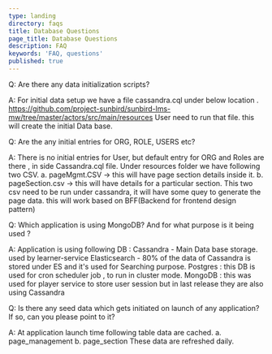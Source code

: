 ```yaml
---
type: landing
directory: faqs
title: Database Questions
page_title: Database Questions
description: FAQ
keywords: 'FAQ, questions'
published: true
---
```

Q: Are there any data initialization scripts?

A: For initial data setup we have a file cassandra.cql under below location .
 https://github.com/project-sunbird/sunbird-lms-mw/tree/master/actors/src/main/resources 
 User need to run that file. this will create the initial Data base.

Q: Are the any initial entries for ORG, ROLE, USERS etc?

A:  There is no initial entries for User, but default entry for ORG and Roles are there , in side Cassandra.cql file.
     Under resources folder we have following two CSV.
     a. pageMgmt.CSV ->  this will have page section details inside it. 
     b. pageSection.csv ->  this will have details for a particular section.
     This two csv need to be run under cassandra, it will have some quey to generate the page data.
     this will work based on BFF(Backend for frontend design pattern)


Q:  Which application is using MongoDB? And for what purpose is it being used ?

A: Application is using following DB : 
   Cassandra - Main Data base storage. used by learner-service
   Elasticsearch -  80% of the data of Cassandra is stored under ES and it's used for Searching purpose.
   Postgres : this DB is used for cron scheduler job , to run in cluster mode. 
   MongoDB : this was used for player service to store user session but in last release they are also using Cassandra 

Q: Is there any seed data which gets initiated on launch of any application? If so, can you please point to it?

A: At application launch time following table data are cached.
    a. page_management 
    b. page_section
   These data are refreshed daily. 
